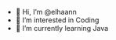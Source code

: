 - 👋 Hi, I’m @elhaann
- 👀 I’m interested in Coding
- 🌱 I’m currently learning Java


<!---
elhaann/elhaann is a ✨ special ✨ repository because its `README.md` (this file) appears on your GitHub profile.
You can click the Preview link to take a look at your changes.
--->
